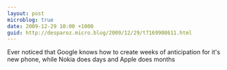 ```yaml
---
layout: post
microblog: true
date: 2009-12-29 10:00 +1000
guid: http://desparoz.micro.blog/2009/12/29/t7169908611.html
---
```

Ever noticed that Google knows how to create weeks of anticipation for it's new phone, while Nokia does days and Apple does months
